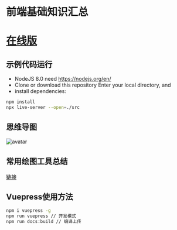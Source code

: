 # 前端基础知识汇总

# [在线版](https://www.josephxia.com)

## 示例代码运行
- NodeJS 8.0 need https://nodejs.org/en/
- Clone or download this repository
Enter your local directory, and 
- install dependencies:
``` bash
npm install
npx live-server --open=./src

```

## 思维导图
![avatar](xmind/interview.jpg)

## 常用绘图工具总结
[链接](./doc/绘图工具总结.md)

## Vuepress使用方法

``` bash
npm i vuepress -g
npm run vuepress // 开发模式
npm run docs:build // 编译上传

```